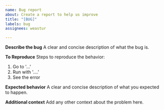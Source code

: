 ```yaml
---
name: Bug report
about: Create a report to help us improve
title: "[BUG]"
labels: bug
assignees: weastur

---
```


**Describe the bug**
A clear and concise description of what the bug is.

**To Reproduce**
Steps to reproduce the behavior:

1. Go to '...'
1. Run with '....'
1. See the error

**Expected behavior**
A clear and concise description of what you expected to happen.

**Additional context**
Add any other context about the problem here.
